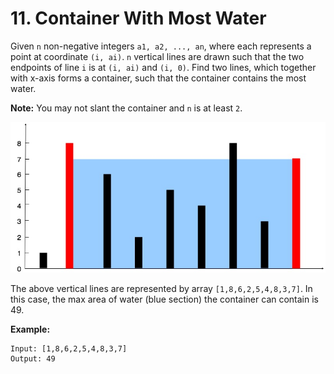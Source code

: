 # 11. Container With Most Water

Given `n` non-negative integers `a1, a2, ..., an`, where each represents
a point at coordinate `(i, ai)`. `n` vertical lines are drawn such that
the two endpoints of line `i` is at `(i, ai)` and `(i, 0)`. Find two
lines, which together with x-axis forms a container, such that the
container contains the most water.

__Note:__ You may not slant the container and `n` is at least `2`.

![](../images/question_11.jpg)

The above vertical lines are represented by array `[1,8,6,2,5,4,8,3,7]`.
In this case, the max area of water (blue section) the container can
contain is 49.

__Example:__

```
Input: [1,8,6,2,5,4,8,3,7]
Output: 49
```
